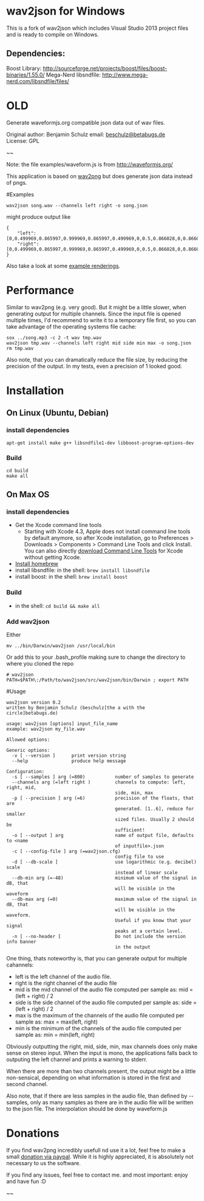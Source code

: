 wav2json for Windows
====================

This is a fork of wav2json which includes Visual Studio 2013 project files and is ready to compile on Windows.

Dependencies:
-------------

Boost Library: http://sourceforge.net/projects/boost/files/boost-binaries/1.55.0/
Mega-Nerd libsndfile: http://www.mega-nerd.com/libsndfile/files/

OLD
===

Generate waveformjs.org compatible json data out of wav files.

Original author: Benjamin Schulz
email: beschulz@betabugs.de  
License: GPL

~~

Note: the file examples/waveform.js is from http://waveformjs.org/

This application is based on [wav2png](https://github.com/beschulz/wav2png/) but does generate json data instead of pngs.

#Examples

    wav2json song.wav --channels left right -o song.json

might produce output like

    {
        "left":[0,0.499969,0.865997,0.999969,0.865997,0.499969,0,0.5,0.866028,0,0.866028,0.5],
        "right":[0,0.499969,0.865997,0.999969,0.865997,0.499969,0,0.5,0.866028,0,0.866028,0.5],
    }

Also take a look at some [example renderings](http://beschulz.github.com/wav2json/).

# Performance
Similar to wav2png (e.g. very good). But it might be a little slower, when generating output for multiple channels.
Since the input file is opened multiple times, I'd recommend to write it to a temporary file first, so you can take advantage of the operating systems file cache:

    sox ../song.mp3 -c 2 -t wav tmp.wav
    wav2json tmp.wav --channels left right mid side min max -o song.json
    rm tmp.wav

Also note, that you can dramatically reduce the file size, by reducing the precision of the output. In my tests, even a precision of 1 looked good.

# Installation

## On Linux (Ubuntu, Debian)

### install dependencies
    apt-get install make g++ libsndfile1-dev libboost-program-options-dev

### Build
    cd build
    make all

## On Max OS

### install dependencies
* Get the Xcode command line tools
    * Starting with Xcode 4.3, Apple does not install command line tools by default anymore, so after Xcode installation, go to Preferences > Downloads > Components > Command Line Tools and click Install. You can also directly [download Command Line Tools](https://developer.apple.com/downloads) for Xcode without getting Xcode.
* [Install homebrew](https://github.com/mxcl/homebrew/wiki/installation)
* install libsndfile: in the shell: ```brew install libsndfile```
* install boost: in the shell: ```brew install boost```

### Build
* in the shell: ```cd build && make all```

### Add wav2json
Either

    mv ../bin/Darwin/wav2json /usr/local/bin

Or add this to your .bash_profile making sure to change the directory to where you cloned the repo

    # wav2json
    PATH=$PATH\:/Path/to/wav2json/src/wav2json/bin/Darwin ; export PATH

#Usage

    wav2json version 0.2
    written by Benjamin Schulz (beschulz[the a with the circle]betabugs.de)

    usage: wav2json [options] input_file_name
    example: wav2json my_file.wav

    Allowed options:

    Generic options:
      -v [ --version ]      print version string
      --help                produce help message

    Configuration:
      -s [ --samples ] arg (=800)           number of samples to generate
      --channels arg (=left right )         channels to compute: left, right, mid, 
                                            side, min, max
      -p [ --precision ] arg (=6)           precision of the floats, that are 
                                            generated. [1..6], reduce for smaller 
                                            sized files. Usually 2 should be 
                                            sufficient!
      -o [ --output ] arg                   name of output file, defaults to <name 
                                            of inputfile>.json
      -c [ --config-file ] arg (=wav2json.cfg)
                                            config file to use
      -d [ --db-scale ]                     use logarithmic (e.g. decibel) scale 
                                            instead of linear scale
      --db-min arg (=-48)                   minimum value of the signal in dB, that
                                            will be visible in the waveform
      --db-max arg (=0)                     maximum value of the signal in dB, that
                                            will be visible in the waveform. 
                                            Useful if you know that your signal 
                                            peaks at a certain level.
      -n [ --no-header ]                    Do not include the version info banner 
                                            in the output


One thing, thats noteworthy is, that you can generate output for multiple cahannels:

* left is the left channel of the audio file.
* right is the right channel of the audio file
* mid is the mid channel of the audio file computed per sample as: mid = (left + right) / 2
* side is the side channel of the audio file computed per sample as: side = (left + right) / 2
* max is the maximum of the channels of the audio file computed per sample as: max = max(left, right)
* min is the minimum of the channels of the audio file computed per sample as: min = min(left, right)

Obviously outputting the right, mid, side, min, max channels does only make sense on stereo input. When the input is mono,
the applications falls back to outputing the left channel and prints a warning to stderr.

When there are more than two channels present, the output might be a little non-sensical, depending on what information is stored in the first and second channel.

Also note, that if there are less samples in the audio file, than defined by --samples, only as many samples as there are in the audio file will be written to the json file. The interpolation should be done by waveform.js

# Donations
If you find wav2png incredibly usefull nd use it a lot, feel free to make a small [donation via paypal](http://goo.gl/Ey2Bp).
While it is highly appreciated, it is absolutely not necessary to us the software.

If you find any issues, feel free to contact me.
and most important: enjoy and have fun :D

~~